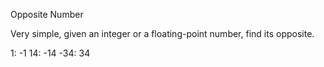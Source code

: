 Opposite Number

Very simple, given an integer or a floating-point number, find its opposite.

1: -1
14: -14
-34: 34
